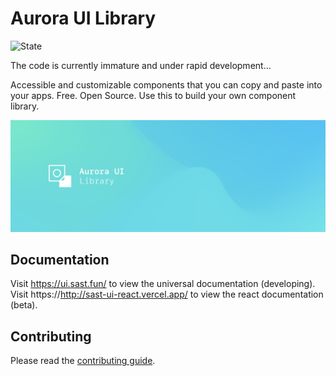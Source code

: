 # Aurora UI Library

<img src="https://img.shields.io/badge/State-developing-blue" alt="State" />

The code is currently immature and under rapid development...

Accessible and customizable components that you can copy and paste into your apps. Free. Open Source. Use this to build your own component library.

![Logo](/public/README.jpg)

## Documentation
Visit https://ui.sast.fun/ to view the universal documentation (developing).
Visit https://http://sast-ui-react.vercel.app/ to view the react documentation (beta).

## Contributing
Please read the [contributing guide](/CONTRIBUTING.md).

